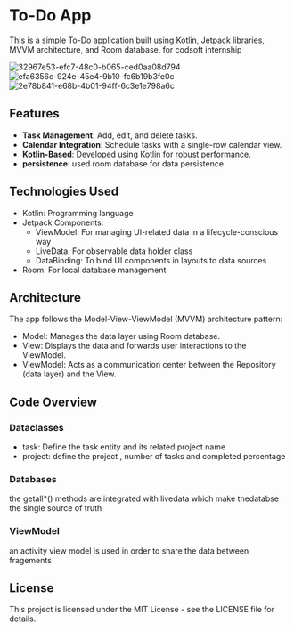 # To-Do App
This is a simple To-Do application built using Kotlin, Jetpack libraries, MVVM architecture, and Room database. for codsoft internship

![32967e53-efc7-48c0-b065-ced0aa08d794](https://github.com/m-akrm/todo-app/assets/113924991/6295412b-a144-4430-90fb-4d534c309d82)
![efa6356c-924e-45e4-9b10-fc6b19b3fe0c](https://github.com/m-akrm/todo-app/assets/113924991/7449060c-f1dd-4e09-ac38-824d084423df)
![2e78b841-e68b-4b01-94ff-6c3e1e798a6c](https://github.com/m-akrm/todo-app/assets/113924991/7b0c2763-a4e1-4933-8a90-a2cde4abcd1b)


## Features
- **Task Management**: Add, edit, and delete tasks.
- **Calendar Integration**: Schedule tasks with a single-row calendar view.
- **Kotlin-Based**: Developed using Kotlin for robust performance.
- **persistence**: used room database for data persistence
  
## Technologies Used
- Kotlin: Programming language
- Jetpack Components:
  - ViewModel: For managing UI-related data in a lifecycle-conscious way
  - LiveData: For observable data holder class
  - DataBinding: To bind UI components in layouts to data sources
- Room: For local database management
  
## Architecture
The app follows the Model-View-ViewModel (MVVM) architecture pattern:

- Model: Manages the data layer using Room database.
- View: Displays the data and forwards user interactions to the ViewModel.
- ViewModel: Acts as a communication center between the Repository (data layer) and the View.
  
## Code Overview
### Dataclasses
- task: Define the task entity and its related project name
- project: define the project , number of tasks and completed percentage
### Databases
the getall*() methods are integrated with livedata which make thedatabse the single source of truth 
### ViewModel
an activity view model is used in order to share the  data between fragements

## License
This project is licensed under the MIT License - see the LICENSE file for details.
